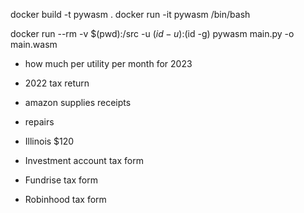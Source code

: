 
<!-- docker run --rm -v $(pwd):/src -u $(id -u):$(id -g) emscripten/emsdk emcc helloworld.cpp -o helloworld.js
docker run --rm -ti -v $(pwd):/python-wasm/cpython -w /python-wasm/cpython quay.io/tiran/cpythonbuild:emsdk3 bash -->

docker build -t pywasm .
docker run -it pywasm /bin/bash

docker run --rm -v $(pwd):/src -u $(id -u):$(id -g) pywasm main.py -o main.wasm



- how much per utility per month for 2023
- 2022 tax return
- amazon supplies receipts
- repairs


- Illinois $120
- Investment account tax form
- Fundrise tax form
- Robinhood tax form